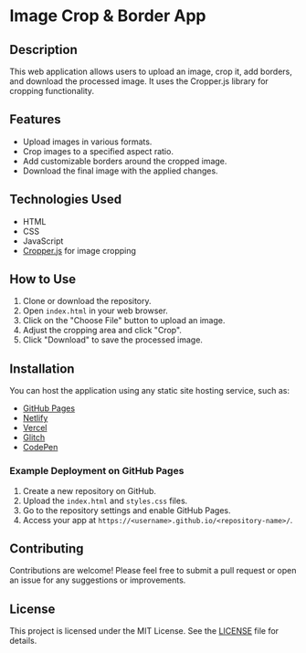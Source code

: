 # Image Crop & Border App

## Description
This web application allows users to upload an image, crop it, add borders, and download the processed image. It uses the Cropper.js library for cropping functionality.

## Features
- Upload images in various formats.
- Crop images to a specified aspect ratio.
- Add customizable borders around the cropped image.
- Download the final image with the applied changes.

## Technologies Used
- HTML
- CSS
- JavaScript
- [Cropper.js](https://fengyuanchen.github.io/cropperjs/) for image cropping

## How to Use
1. Clone or download the repository.
2. Open `index.html` in your web browser.
3. Click on the "Choose File" button to upload an image.
4. Adjust the cropping area and click "Crop".
5. Click "Download" to save the processed image.

## Installation
You can host the application using any static site hosting service, such as:
- [GitHub Pages](https://pages.github.com/)
- [Netlify](https://www.netlify.com/)
- [Vercel](https://vercel.com/)
- [Glitch](https://glitch.com/)
- [CodePen](https://codepen.io/)

### Example Deployment on GitHub Pages
1. Create a new repository on GitHub.
2. Upload the `index.html` and `styles.css` files.
3. Go to the repository settings and enable GitHub Pages.
4. Access your app at `https://<username>.github.io/<repository-name>/`.

## Contributing
Contributions are welcome! Please feel free to submit a pull request or open an issue for any suggestions or improvements.

## License
This project is licensed under the MIT License. See the [LICENSE](LICENSE) file for details.
